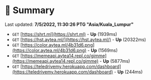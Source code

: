 # 📖 Summary
Last updated: **7/5/2022, 11:30:26 PTG "Asia/Kuala_Lumpur"**

- `GET` [https://shrt.ml](https://shrt.ml) - **Up** (1939ms)
- `GET` [https://hst.aytea.ml/](https://hst.aytea.ml/) - **Up** (20322ms)
- `GET` [https://color.aytea.ml/4b31d6.png](https://color.aytea.ml/4b31d6.png) - **Up** (1569ms)
- `GET` [https://memeapi.aytea14.repl.co/gimme](https://memeapi.aytea14.repl.co/gimme) - **Up** (5877ms)
- `GET` [https://teledrivemy.herokuapp.com/dashboard](https://teledrivemy.herokuapp.com/dashboard) - **Up** (244ms)
